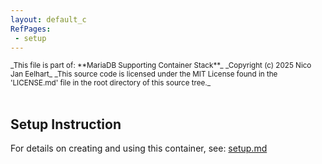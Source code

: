 ```yaml
---
layout: default_c
RefPages:
 - setup
--- 
```


<small>
_This file is part of: **MariaDB Supporting Container Stack**_
_Copyright (c) 2025 Nico Jan Eelhart_
_This source code is licensed under the MIT License found in the  'LICENSE.md' file in the root directory of this source tree._ </small> <br><br>

## Setup Instruction

For details on creating and using this container, see: [setup.md](https://github.com/NicoJanE/MariaDB/tree/master/Howtos)
